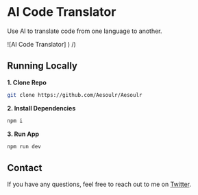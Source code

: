 # AI Code Translator

Use AI to translate code from one language to another.

![AI Code Translator]
)
/)

## Running Locally

**1. Clone Repo**

```bash
git clone https://github.com/Aesoulr/Aesoulr
```

**2. Install Dependencies**

```bash
npm i
```

**3. Run App**

```bash
npm run dev
```

## Contact

If you have any questions, feel free to reach out to me on [Twitter](https://x.com/Aesoulr).
